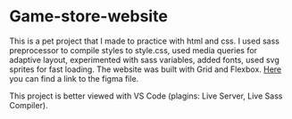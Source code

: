 # Game-store-website
This is a pet project that I made to practice with html and css. I used sass preprocessor to compile styles to style.css, used media queries for adaptive layout,
experimented with sass variables, added fonts, used svg sprites for fast loading. The website was built with Grid and Flexbox.
[Here](https://www.figma.com/file/i3Zsj4DBJ4DAgzPDRZColC/Game-Store?node-id=1%3A17&t=yPpNivD2vU8DhnrQ-1) you can find a link to the figma file.

This project is better viewed with VS Code (plagins: Live Server, Live Sass Compiler).
